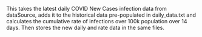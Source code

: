 This takes the latest daily COVID New Cases infection data from dataSource, adds it to the historical data pre-populated in daily_data.txt and calculates the cumulative rate of infections over 100k population over 14 days. Then stores the new daily and rate data in the same files.
